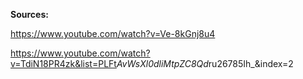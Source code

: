 **Sources:**

<https://www.youtube.com/watch?v=Ve-8kGnj8u4>

<https://www.youtube.com/watch?v=TdiN18PR4zk&list=PLFt>*AvWsXl0dliMtpZC8Qd*ru26785Ih_&index=2